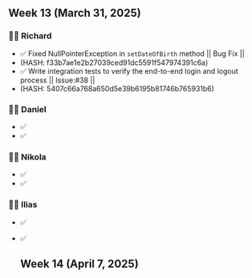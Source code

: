 
## Week 13 (March 31, 2025)


### 🧑‍💻 Richard
- ✅ Fixed NullPointerException in `setDateOfBirth` method || Bug Fix ||
- (HASH: f33b7ae1e2b27039ced91dc5591f547974391c6a)
- ✅ Write integration tests to verify the end-to-end login and logout process || Issue:#38 ||
- (HASH: 5407c66a768a650d5e39b6195b81746b765931b6)

### 🧑‍💻 Daniel
- ✅ 
- ✅ 

### 🧑‍💻 Nikola
- ✅ 
- ✅ 

### 🧑‍💻 Ilias
- ✅ 
- ✅


  ## Week 14 (April 7, 2025)

